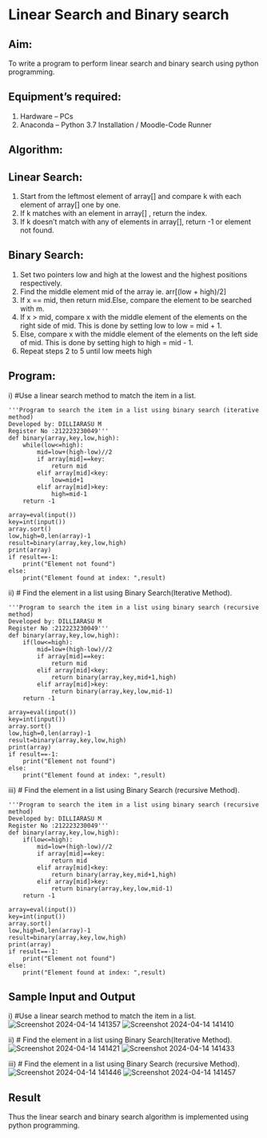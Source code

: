 # Linear Search and Binary search
## Aim:
To write a program to perform linear search and binary search using python programming.
## Equipment’s required:
1.	Hardware – PCs
2.	Anaconda – Python 3.7 Installation / Moodle-Code Runner
## Algorithm:
## Linear Search:
1.	Start from the leftmost element of array[] and compare k with each element of array[] one by one.
2.	If k matches with an element in array[] , return the index.
3.	If k doesn’t match with any of elements in array[], return -1 or element not found.
## Binary Search:
1.	Set two pointers low and high at the lowest and the highest positions respectively.
2.	Find the middle element mid of the array ie. arr[(low + high)/2]
3.	If x == mid, then return mid.Else, compare the element to be searched with m.
4.	If x > mid, compare x with the middle element of the elements on the right side of mid. This is done by setting low to low = mid + 1.
5.	Else, compare x with the middle element of the elements on the left side of mid. This is done by setting high to high = mid - 1.
6.	Repeat steps 2 to 5 until low meets high
## Program:
i)	#Use a linear search method to match the item in a list.
```
'''Program to search the item in a list using binary search (iterative method)
Developed by: DILLIARASU M
Register No :212223230049'''
def binary(array,key,low,high):
    while(low<=high):
        mid=low+(high-low)//2
        if array[mid]==key:
            return mid
        elif array[mid]<key:
            low=mid+1
        elif array[mid]>key:
            high=mid-1
    return -1

array=eval(input())
key=int(input())
array.sort()
low,high=0,len(array)-1
result=binary(array,key,low,high)
print(array)
if result==-1:
    print("Element not found")
else:
    print("Element found at index: ",result)
```
ii)	# Find the element in a list using Binary Search(Iterative Method).
```
'''Program to search the item in a list using binary search (recursive method)
Developed by: DILLIARASU M
Register No :212223230049'''
def binary(array,key,low,high):
    if(low<=high):
        mid=low+(high-low)//2
        if array[mid]==key:
            return mid
        elif array[mid]<key:
            return binary(array,key,mid+1,high)
        elif array[mid]>key:
            return binary(array,key,low,mid-1)
    return -1

array=eval(input())
key=int(input())
array.sort()
low,high=0,len(array)-1
result=binary(array,key,low,high)
print(array)
if result==-1:
    print("Element not found")
else:
    print("Element found at index: ",result)
```
iii)	# Find the element in a list using Binary Search (recursive Method).
```
'''Program to search the item in a list using binary search (recursive method)
Developed by: DILLIARASU M
Register No :212223230049'''
def binary(array,key,low,high):
    if(low<=high):
        mid=low+(high-low)//2
        if array[mid]==key:
            return mid
        elif array[mid]<key:
            return binary(array,key,mid+1,high)
        elif array[mid]>key:
            return binary(array,key,low,mid-1)
    return -1

array=eval(input())
key=int(input())
array.sort()
low,high=0,len(array)-1
result=binary(array,key,low,high)
print(array)
if result==-1:
    print("Element not found")
else:
    print("Element found at index: ",result)

```
## Sample Input and Output
i) #Use a linear search method to match the item in a list.
![Screenshot 2024-04-14 141357](https://github.com/Dilliarasu0105/Search-Algorithms/assets/144979593/29eedc25-4f30-492a-9df2-f2450dcd7835)
![Screenshot 2024-04-14 141410](https://github.com/Dilliarasu0105/Search-Algorithms/assets/144979593/affc592a-9bb0-4c48-8320-ef689527476b)

ii) # Find the element in a list using Binary Search(Iterative Method).
![Screenshot 2024-04-14 141421](https://github.com/Dilliarasu0105/Search-Algorithms/assets/144979593/99c76b51-58dd-4182-96f3-54c4649b3392)
![Screenshot 2024-04-14 141433](https://github.com/Dilliarasu0105/Search-Algorithms/assets/144979593/ded22359-2b7f-4254-87d1-502f614d7262)

iii) # Find the element in a list using Binary Search (recursive Method).
![Screenshot 2024-04-14 141446](https://github.com/Dilliarasu0105/Search-Algorithms/assets/144979593/b7d06266-e380-48f9-8e69-338899b7426c)
![Screenshot 2024-04-14 141457](https://github.com/Dilliarasu0105/Search-Algorithms/assets/144979593/08b47426-0001-4a17-8802-3a75eaedddba)

## Result
Thus the linear search and binary search algorithm is implemented using python programming.
